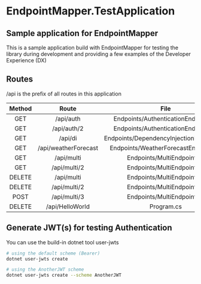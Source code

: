 # EndpointMapper.TestApplication

## Sample application for EndpointMapper

This is a sample application build with EndpointMapper for testing the 
library during development and providing a few examples of the Developer Experience (DX)

## Routes

/api is the prefix of all routes in this application

| Method |        Route         |                   File                   |
|:------:|:--------------------:|:----------------------------------------:|
|  GET   |      /api/auth       |   Endpoints/AuthenticationEndpoint.cs    |
|  GET   |     /api/auth/2      |   Endpoints/AuthenticationEndpoint.cs    |
|  GET   |       /api/di        | Endpoints/DependencyInjectionEndpoint.cs |
|  GET   | /api/weatherForecast |   Endpoints/WeatherForecastEndpoint.cs   |
|  GET   |      /api/multi      |        Endpoints/MultiEndpoint.cs        |
|  GET   |     /api/multi/2     |        Endpoints/MultiEndpoint.cs        |
| DELETE |      /api/multi      |        Endpoints/MultiEndpoint.cs        |
| DELETE |     /api/multi/2     |        Endpoints/MultiEndpoint.cs        |
|  POST  |     /api/multi/3     |        Endpoints/MultiEndpoint.cs        |
| DELETE |   /api/HelloWorld    |                Program.cs                |

## Generate JWT(s) for testing Authentication

You can use the build-in dotnet tool user-jwts

```sh
# using the default scheme (Bearer)
dotnet user-jwts create

# using the AnotherJWT scheme
dotnet user-jwts create --scheme AnotherJWT
```
